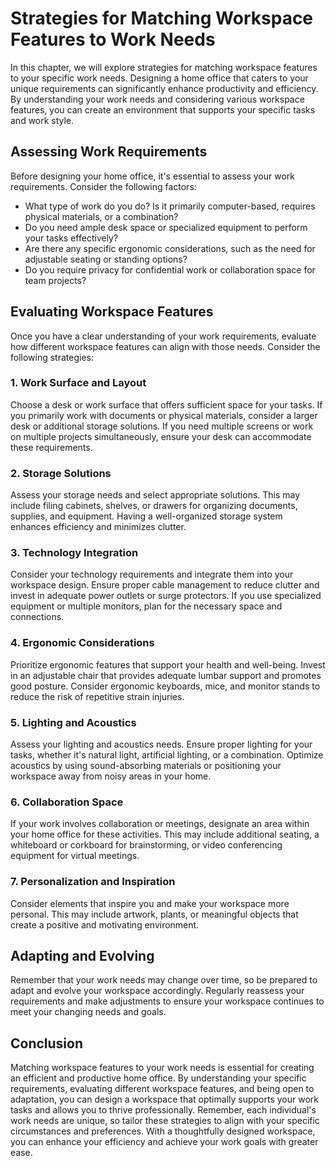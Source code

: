 Strategies for Matching Workspace Features to Work Needs
=================================================================

In this chapter, we will explore strategies for matching workspace features to your specific work needs. Designing a home office that caters to your unique requirements can significantly enhance productivity and efficiency. By understanding your work needs and considering various workspace features, you can create an environment that supports your specific tasks and work style.

**Assessing Work Requirements**
-------------------------------

Before designing your home office, it's essential to assess your work requirements. Consider the following factors:

* What type of work do you do? Is it primarily computer-based, requires physical materials, or a combination?
* Do you need ample desk space or specialized equipment to perform your tasks effectively?
* Are there any specific ergonomic considerations, such as the need for adjustable seating or standing options?
* Do you require privacy for confidential work or collaboration space for team projects?

**Evaluating Workspace Features**
---------------------------------

Once you have a clear understanding of your work requirements, evaluate how different workspace features can align with those needs. Consider the following strategies:

### **1. Work Surface and Layout**

Choose a desk or work surface that offers sufficient space for your tasks. If you primarily work with documents or physical materials, consider a larger desk or additional storage solutions. If you need multiple screens or work on multiple projects simultaneously, ensure your desk can accommodate these requirements.

### **2. Storage Solutions**

Assess your storage needs and select appropriate solutions. This may include filing cabinets, shelves, or drawers for organizing documents, supplies, and equipment. Having a well-organized storage system enhances efficiency and minimizes clutter.

### **3. Technology Integration**

Consider your technology requirements and integrate them into your workspace design. Ensure proper cable management to reduce clutter and invest in adequate power outlets or surge protectors. If you use specialized equipment or multiple monitors, plan for the necessary space and connections.

### **4. Ergonomic Considerations**

Prioritize ergonomic features that support your health and well-being. Invest in an adjustable chair that provides adequate lumbar support and promotes good posture. Consider ergonomic keyboards, mice, and monitor stands to reduce the risk of repetitive strain injuries.

### **5. Lighting and Acoustics**

Assess your lighting and acoustics needs. Ensure proper lighting for your tasks, whether it's natural light, artificial lighting, or a combination. Optimize acoustics by using sound-absorbing materials or positioning your workspace away from noisy areas in your home.

### **6. Collaboration Space**

If your work involves collaboration or meetings, designate an area within your home office for these activities. This may include additional seating, a whiteboard or corkboard for brainstorming, or video conferencing equipment for virtual meetings.

### **7. Personalization and Inspiration**

Consider elements that inspire you and make your workspace more personal. This may include artwork, plants, or meaningful objects that create a positive and motivating environment.

**Adapting and Evolving**
-------------------------

Remember that your work needs may change over time, so be prepared to adapt and evolve your workspace accordingly. Regularly reassess your requirements and make adjustments to ensure your workspace continues to meet your changing needs and goals.

**Conclusion**
--------------

Matching workspace features to your work needs is essential for creating an efficient and productive home office. By understanding your specific requirements, evaluating different workspace features, and being open to adaptation, you can design a workspace that optimally supports your work tasks and allows you to thrive professionally. Remember, each individual's work needs are unique, so tailor these strategies to align with your specific circumstances and preferences. With a thoughtfully designed workspace, you can enhance your efficiency and achieve your work goals with greater ease.
